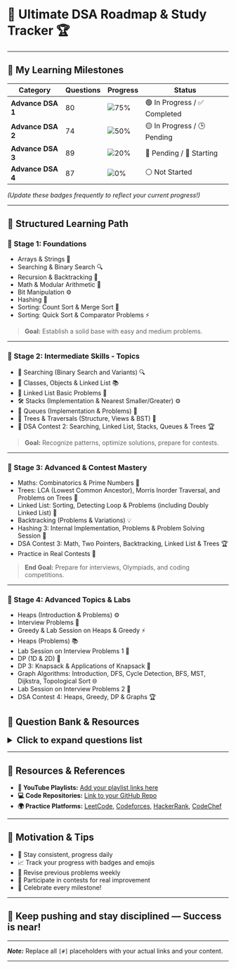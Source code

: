 # 🚀 **Ultimate DSA Roadmap & Study Tracker** 🏆

---

## 🎯 **My Learning Milestones**

| **Category** | **Questions** | **Progress** | **Status** |
|--------------|----------------|--------------|------------|
| **Advance DSA 1** | 80 | ![75%](https://img.shields.io/badge/Progress-75%25-brightgreen) | 🟢 In Progress / ✅ Completed |
| **Advance DSA 2** | 74 | ![50%](https://img.shields.io/badge/Progress-50%25-yellow) | 🟡 In Progress / 🕒 Pending |
| **Advance DSA 3** | 89 | ![20%](https://img.shields.io/badge/Progress-20%25-red) | 🔴 Pending / 🚧 Starting |
| **Advance DSA 4** | 87 | ![0%](https://img.shields.io/badge/Progress-0%25-gray) | ⚪ Not Started |

*(Update these badges frequently to reflect your current progress!)*

---

## 📘 **Structured Learning Path**

### 🌱 Stage 1: Foundations
- Arrays & Strings 📖
- Searching & Binary Search 🔍
- Recursion & Backtracking 🔄
- Math & Modular Arithmetic 🧮
- Bit Manipulation ⚙️
- Hashing 🔑
- Sorting: Count Sort & Merge Sort 📝
- Sorting: Quick Sort & Comparator Problems ⚡

> **Goal:** Establish a solid base with easy and medium problems.

---

### 🌟 Stage 2: Intermediate Skills - Topics

- 🔎 Searching (Binary Search and Variants) 🔍
- 🧩 Classes, Objects & Linked List 📚
- 📝 Linked List Basic Problems 📝
- 🛠️ Stacks (Implementation & Nearest Smaller/Greater) ⚙️
- 🚦 Queues (Implementation & Problems) 🚆
- 🌳 Trees & Traversals (Structure, Views & BST) 🌲
- 🏁 DSA Contest 2: Searching, Linked List, Stacks, Queues & Trees 🏆

> **Goal:** Recognize patterns, optimize solutions, prepare for contests.

---

### 🏁 Stage 3: Advanced & Contest Mastery

- Maths: Combinatorics & Prime Numbers 🧮
- Trees: LCA (Lowest Common Ancestor), Morris Inorder Traversal, and Problems on Trees 🌳
- Linked List: Sorting, Detecting Loop & Problems (including Doubly Linked List) 🔄
- Backtracking (Problems & Variations) 💡
- Hashing 3: Internal Implementation, Problems & Problem Solving Session 🔑
- DSA Contest 3: Math, Two Pointers, Backtracking, Linked List & Trees 🏆
- Practice in Real Contests 🏅

> **End Goal:** Prepare for interviews, Olympiads, and coding competitions.

---

### 🌟 Stage 4: Advanced Topics & Labs

- Heaps (Introduction & Problems) ⚙️
- Interview Problems 💼
- Greedy & Lab Session on Heaps & Greedy ⚡
- Heaps (Problems) 📚
- Lab Session on Interview Problems 1 📝
- DP (1D & 2D) 🔢
- DP 3: Knapsack & Applications of Knapsack 🎒
- Graph Algorithms: Introduction, DFS, Cycle Detection, BFS, MST, Dijkstra, Topological Sort 🌐
- Lab Session on Interview Problems 2 📝
- DSA Contest 4: Heaps, Greedy, DP & Graphs 🏆

  
## 🔖 **Question Bank & Resources**

<details>
<summary style="font-weight:bold; font-size:20px;">Click to expand questions list</summary>

### 🌟 **DSA1: Questions List**

| Category | Question | YouTube Link | Source Code |
|----------|------------|--------------|--------------|
| Arrays 1 | Max Sum Contiguous Subarray | [🔗](#) | [💻](#) |
| Arrays 1 | Continuous Sum Query | [🔗](#) | [💻](#) |
| Arrays 1 | Rain Water Trapped | [🔗](#) | [💻](#) |
| Arrays 1 | Add One To Number | [🔗](#) | [💻](#) |
| Arrays 1 | Flip | [🔗](#) | [💻](#) |

---

### 🌟 **Arrays 2: Questions List**

| Category | Question | YouTube Link | Source Code |
|----------|------------|--------------|--------------|
| 2D Arrays | Spiral Order Matrix II | [🔗](#) | [💻](#) |
| 2D Arrays | Search in sorted row & column matrix | [🔗](#) | [💻](#) |
| 2D Arrays | Sum of all submatrices | [🔗](#) | [💻](#) |
| 2D Arrays | Minimum Swaps | [🔗](#) | [💻](#) |
| 2D Arrays | Max row of 1s | [🔗](#) | [💻](#) |

---

### 🌟 **Interview Problems**

| Question | YouTube | Source Code |
|----------|---------|--------------|
| First Missing Integer | [🔗](#) | [💻](#) |
| Merge Overlapping Intervals | [🔗](#) | [💻](#) |
| Merge Intervals | [🔗](#) | [💻](#) |

---

### 🌟 **Bit Manipulation 1 **

| Question | YouTube Link | Source Code |
|----------|--------------|--------------|
| Number of 1 Bits | [🔗](#) | [💻](#) |
| Single Number | [🔗](#) | [💻](#) |
| Unset i-th bit | [🔗](#) | [💻](#) |
| Toggle i-th bit | [🔗](#) | [💻](#) |
| Check bit | [🔗](#) | [💻](#) |
| Set Bit | [🔗](#) | [💻](#) |
| Find nth Magic Number | [🔗](#) | [💻](#) |
| Help From Sam | [🔗](#) | [💻](#) |
| Finding Good Days | [🔗](#) | [💻](#) |

---

### 🌟 **Bit Manipulation 2 **

| Question | Summary | YouTube Link | Source Code |
|----------|---------|--------------|--------------|
| Single Number II | | [🔗](#) | [💻](#) |
| Single Number III | | [🔗](#) | [💻](#) |
| Sum of XOR of all Pairs | | [🔗](#) | [💻](#) |
| Min XOR value | | [🔗](#) | [💻](#) |
| Strange Equality | | [🔗](#) | [💻](#) |
| SUBARRAY OR | | [🔗](#) | [💻](#) |
| Find Two Missing Numbers | | [🔗](#) | [💻](#) |

--- 

### 🌟 **Recursion & Backtracking**

| Question | YouTube | Source Code |
|----------|---------|--------------|
| Basic Recursion | [🔗](#) | [💻](#) |
| Factorial | [🔗](#) | [💻](#) |
| Fibonacci | [🔗](#) | [💻](#) |
| Generate Permutations | [🔗](#) | [💻](#) |
| Generate Parentheses | [🔗](#) | [💻](#) |

---

<!-- Extend this list as needed with similar tables for other modules -->

</details>

---

## 🔗 **Resources & References**

- **🔴 YouTube Playlists:** [Add your playlist links here](#)
- **💻 Code Repositories:** [Link to your GitHub Repo](#)
- **🌍 Practice Platforms:** [LeetCode](https://leetcode.com), [Codeforces](https://codeforces.com), [HackerRank](https://www.hackerrank.com), [CodeChef](https://www.codechef.com)

---

## 🚀 **Motivation & Tips**

- 💪 Stay consistent, progress daily
- 📈 Track your progress with badges and emojis
- 🔁 Revise previous problems weekly
- 🎯 Participate in contests for real improvement
- 🎉 Celebrate every milestone!

---

## **🌟 Keep pushing and stay disciplined — Success is near!**

---

***Note:*** Replace all `[#]` placeholders with your actual links and your content.

---


